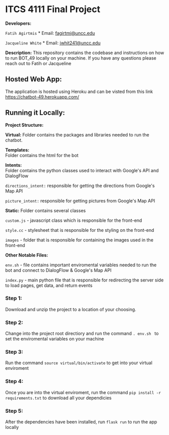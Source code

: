 # ITCS 4111 Final Project
**Developers:** 

`Fatih Agirtmis` * Email: fagirtmi@uncc.edu

`Jacqueline White` * Email: jwhit241@uncc.edu 

**Description:** This repository contains the codebase and instructions on how to run BOT_49 locally on your machine. If you have any questions please reach out to Fatih or Jacqueline

## Hosted Web App: 

The application is hosted using Heroku and can be visted from this link <https://chatbot-49.herokuapp.com/>

## Running it Locally:

**Project Structure:**

**Virtual:** 
Folder contains the packages and libraries needed to run the chatbot. 

**Templates:**  
Folder contains the html for the bot

**Intents:**  
Folder contains the python classes used to interact with Google's API and DialogFlow

`directions_intent:` responsible for getting the directions from Google's Map API

`picture_intent:` responsible for getting pictures from Google's Map API

**Static:**  Folder contains several classes

`custom.js` - javascript class which is responsible for the front-end

`style.cc` - stylesheet that is responsible for the styling on the front-end 

`images` - folder that is responsible for containing the images used in the front-end

**Other Notable Files:**

`env.sh` - file contains important enviromental variables needed to run the bot and connect to DialogFlow & Google's Map API

`index.py` - main python file that is responsible for redirecting the server side to load pages, get data, and return events

### Step 1:

Download and unzip the project to a location of your choosing. 

### Step 2:

Change into the project root directiory and run the command `. env.sh ` to set the enviromental variables on your machine 

### Step 3:

Run the command `source virtual/bin/activate` to get into your virtual enviroment 

### Step 4:

Once you are into the virtual enviroment, run the command `pip install -r requirements.txt` to download all your dependicies 

### Step 5:

After the dependencies have been installed, run `flask run` to run the app locally 





